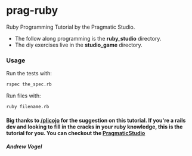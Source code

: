 # prag-ruby

Ruby Programming Tutorial by the Pragmatic Studio.

* The follow along programming is the **ruby\_studio** directory. 
* The diy exercises live in the **studio\_game** directory.


### Usage

Run the tests with:

```bash
rspec the_spec.rb
```

Run files with: 

```bash
ruby filename.rb
```


#### Big thanks to [/plicojo](http://github.com/plicojo) for the suggestion on this tutorial. If you're a rails dev and looking to fill in the cracks in your ruby knowledge, this is the tutorial for you. You can checkout the [PragmaticStudio](https://pragmaticstudio.com/)
##### Andrew Vogel
